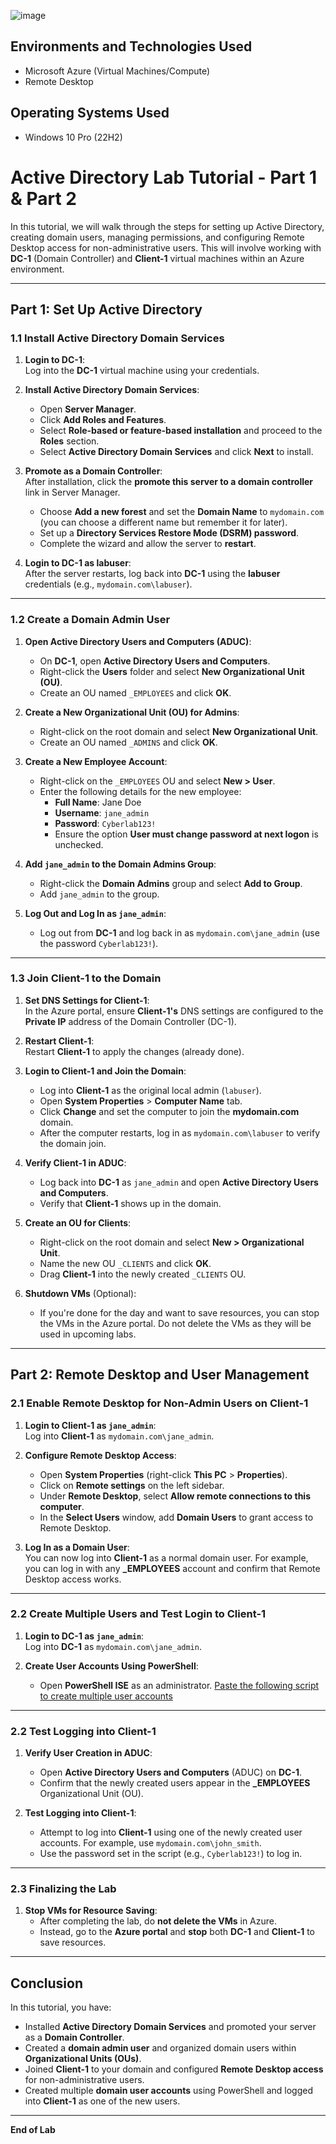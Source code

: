![image](https://github.com/user-attachments/assets/fe888fe7-ca6b-455e-b30c-1b77188f1e42)

<h2>Environments and Technologies Used</h2>

- Microsoft Azure (Virtual Machines/Compute)
- Remote Desktop


<h2>Operating Systems Used </h2>

- Windows 10 Pro (22H2)


# **Active Directory Lab Tutorial - Part 1 & Part 2**

In this tutorial, we will walk through the steps for setting up Active Directory, creating domain users, managing permissions, and configuring Remote Desktop access for non-administrative users. This will involve working with **DC-1** (Domain Controller) and **Client-1** virtual machines within an Azure environment.

---

## **Part 1: Set Up Active Directory**

### **1.1 Install Active Directory Domain Services**

1. **Login to DC-1**:  
   Log into the **DC-1** virtual machine using your credentials.

2. **Install Active Directory Domain Services**:  
   - Open **Server Manager**.
   - Click **Add Roles and Features**.
   - Select **Role-based or feature-based installation** and proceed to the **Roles** section.
   - Select **Active Directory Domain Services** and click **Next** to install.

3. **Promote as a Domain Controller**:  
   After installation, click the **promote this server to a domain controller** link in Server Manager.
   - Choose **Add a new forest** and set the **Domain Name** to `mydomain.com` (you can choose a different name but remember it for later).
   - Set up a **Directory Services Restore Mode (DSRM) password**.
   - Complete the wizard and allow the server to **restart**.

4. **Login to DC-1 as labuser**:  
   After the server restarts, log back into **DC-1** using the **labuser** credentials (e.g., `mydomain.com\labuser`).

---

### **1.2 Create a Domain Admin User**

1. **Open Active Directory Users and Computers (ADUC)**:  
   - On **DC-1**, open **Active Directory Users and Computers**.
   - Right-click the **Users** folder and select **New Organizational Unit (OU)**.
   - Create an OU named `_EMPLOYEES` and click **OK**.

2. **Create a New Organizational Unit (OU) for Admins**:  
   - Right-click on the root domain and select **New Organizational Unit**.
   - Create an OU named `_ADMINS` and click **OK**.

3. **Create a New Employee Account**:  
   - Right-click on the `_EMPLOYEES` OU and select **New > User**.
   - Enter the following details for the new employee:
     - **Full Name**: Jane Doe
     - **Username**: `jane_admin`
     - **Password**: `Cyberlab123!`
     - Ensure the option **User must change password at next logon** is unchecked.

4. **Add `jane_admin` to the Domain Admins Group**:  
   - Right-click the **Domain Admins** group and select **Add to Group**.
   - Add `jane_admin` to the group.

5. **Log Out and Log In as `jane_admin`**:  
   - Log out from **DC-1** and log back in as `mydomain.com\jane_admin` (use the password `Cyberlab123!`).

---

### **1.3 Join Client-1 to the Domain**

1. **Set DNS Settings for Client-1**:  
   In the Azure portal, ensure **Client-1's** DNS settings are configured to the **Private IP** address of the Domain Controller (DC-1).

2. **Restart Client-1**:  
   Restart **Client-1** to apply the changes (already done).

3. **Login to Client-1 and Join the Domain**:  
   - Log into **Client-1** as the original local admin (`labuser`).
   - Open **System Properties** > **Computer Name** tab.
   - Click **Change** and set the computer to join the **mydomain.com** domain.
   - After the computer restarts, log in as `mydomain.com\labuser` to verify the domain join.

4. **Verify Client-1 in ADUC**:  
   - Log back into **DC-1** as `jane_admin` and open **Active Directory Users and Computers**.
   - Verify that **Client-1** shows up in the domain.

5. **Create an OU for Clients**:  
   - Right-click on the root domain and select **New > Organizational Unit**.
   - Name the new OU `_CLIENTS` and click **OK**.
   - Drag **Client-1** into the newly created `_CLIENTS` OU.

6. **Shutdown VMs** (Optional):  
   - If you're done for the day and want to save resources, you can stop the VMs in the Azure portal. Do not delete the VMs as they will be used in upcoming labs.

---

## **Part 2: Remote Desktop and User Management**

### **2.1 Enable Remote Desktop for Non-Admin Users on Client-1**

1. **Login to Client-1 as `jane_admin`**:  
   Log into **Client-1** as `mydomain.com\jane_admin`.

2. **Configure Remote Desktop Access**:
   - Open **System Properties** (right-click **This PC** > **Properties**).
   - Click on **Remote settings** on the left sidebar.
   - Under **Remote Desktop**, select **Allow remote connections to this computer**.
   - In the **Select Users** window, add **Domain Users** to grant access to Remote Desktop.

3. **Log In as a Domain User**:  
   You can now log into **Client-1** as a normal domain user. For example, you can log in with any **_EMPLOYEES** account and confirm that Remote Desktop access works.

---

### **2.2 Create Multiple Users and Test Login to Client-1**

1. **Login to DC-1 as `jane_admin`**:  
   Log into **DC-1** as `mydomain.com\jane_admin`.

2. **Create User Accounts Using PowerShell**:
   - Open **PowerShell ISE** as an administrator.
     [Paste the following script to create multiple user accounts](https://github.com/joshmadakor1/AD_PS/blob/master/Generate-Names-Create-Users.ps1)

---

### **2.2 Test Logging into Client-1**

1. **Verify User Creation in ADUC**:
   - Open **Active Directory Users and Computers** (ADUC) on **DC-1**.
   - Confirm that the newly created users appear in the **_EMPLOYEES** Organizational Unit (OU).

2. **Test Logging into Client-1**:
   - Attempt to log into **Client-1** using one of the newly created user accounts. For example, use `mydomain.com\john_smith`.
   - Use the password set in the script (e.g., `Cyberlab123!`) to log in.

---

### **2.3 Finalizing the Lab**

1. **Stop VMs for Resource Saving**:
   - After completing the lab, do **not delete the VMs** in Azure.
   - Instead, go to the **Azure portal** and **stop** both **DC-1** and **Client-1** to save resources.

---

## **Conclusion**

In this tutorial, you have:
- Installed **Active Directory Domain Services** and promoted your server as a **Domain Controller**.
- Created a **domain admin user** and organized domain users within **Organizational Units (OUs)**.
- Joined **Client-1** to your domain and configured **Remote Desktop access** for non-administrative users.
- Created multiple **domain user accounts** using PowerShell and logged into **Client-1** as one of the new users.

---

**End of Lab**
